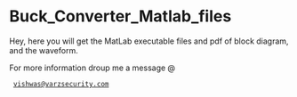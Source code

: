 # Buck_Converter_Matlab_files
Hey, here you will get the MatLab executable files and pdf of block diagram, and the waveform.

For more information droup me a message @ <code><pre> vishwas@varzsecurity.com </code></pre>
